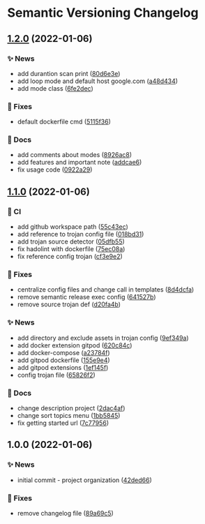 # Semantic Versioning Changelog

## [1.2.0](https://github.com/lpmatos/dummy-port-scanner/compare/1.1.0...1.2.0) (2022-01-06)


### :sparkles: News

* add durantion scan print ([80d6e3e](https://github.com/lpmatos/dummy-port-scanner/commit/80d6e3e5b1b313abcf5b1c009678a0df8ea2c3aa))
* add loop mode and default host google.com ([a48d434](https://github.com/lpmatos/dummy-port-scanner/commit/a48d434ebb991afe80319d3d7741f219f0046f20))
* add mode class ([6fe2dec](https://github.com/lpmatos/dummy-port-scanner/commit/6fe2dec390f700e43226cad3e3e3a26a4dc4bf7a))


### :bug: Fixes

* default dockerfile cmd ([5115f36](https://github.com/lpmatos/dummy-port-scanner/commit/5115f366916d5a492e7782c01eaa4712e25baada))


### :memo: Docs

* add comments about modes ([8926ac8](https://github.com/lpmatos/dummy-port-scanner/commit/8926ac8bd287e19ae4beec8ee85e3d88f48d1d78))
* add features and important note ([addcae6](https://github.com/lpmatos/dummy-port-scanner/commit/addcae629d33dfac46e8daa7b50dc3f69285f139))
* fix usage code ([0922a29](https://github.com/lpmatos/dummy-port-scanner/commit/0922a29afb8c2954f7a62a6f90fb4d5f9328b6c4))

## [1.1.0](https://github.com/lpmatos/dummy-port-scanner/compare/1.0.0...1.1.0) (2022-01-06)


### :repeat: CI

* add github workspace path ([55c43ec](https://github.com/lpmatos/dummy-port-scanner/commit/55c43ecd893adbe33e152002483d05d3a0364d30))
* add reference to trojan config file ([018bd31](https://github.com/lpmatos/dummy-port-scanner/commit/018bd31118824a1372efbf4442f3a46e7dab75cf))
* add trojan source detector ([05dfb55](https://github.com/lpmatos/dummy-port-scanner/commit/05dfb55d27e2a6ce5e78fbacc500ddaaa65c051d))
* fix hadolint with dockerfile ([75ec08a](https://github.com/lpmatos/dummy-port-scanner/commit/75ec08a794714db41a2a18672ef48bcc657321b1))
* fix reference config trojan ([cf3e9e2](https://github.com/lpmatos/dummy-port-scanner/commit/cf3e9e2a5457c2ed611e09abd515b58b716b1dcd))


### :bug: Fixes

* centralize config files and change call in templates ([8d4dcfa](https://github.com/lpmatos/dummy-port-scanner/commit/8d4dcfa6ff51b7b273636e3faedf7534f5ec65f3))
* remove semantic release exec config ([641527b](https://github.com/lpmatos/dummy-port-scanner/commit/641527b1d936f131e5746fa8328b7ea8859a07cf))
* remove source trojan def ([d20fa4b](https://github.com/lpmatos/dummy-port-scanner/commit/d20fa4bf9bea8159e1c570ade7d35fb401b05ef5))


### :sparkles: News

* add directory and exclude assets in trojan config ([9ef349a](https://github.com/lpmatos/dummy-port-scanner/commit/9ef349a3489cfc3f2642611259b5295179515c90))
* add docker extension gitpod ([620c84c](https://github.com/lpmatos/dummy-port-scanner/commit/620c84c912658435771e2cce362820dc3b13a280))
* add docker-compose ([a23784f](https://github.com/lpmatos/dummy-port-scanner/commit/a23784faaefd39eda0db88638999ca103719e94f))
* add gitpod dockerfile ([155e9e4](https://github.com/lpmatos/dummy-port-scanner/commit/155e9e4e4d1dbc50679da086c4df26493f80b7d9))
* add gitpod extensions ([1ef145f](https://github.com/lpmatos/dummy-port-scanner/commit/1ef145f8ea86c7d6d3727bae2f3f20c8b98af28f))
* config trojan file ([65826f2](https://github.com/lpmatos/dummy-port-scanner/commit/65826f2574a60e6af449546f1f7c5203f42654c0))


### :memo: Docs

* change description project ([2dac4af](https://github.com/lpmatos/dummy-port-scanner/commit/2dac4af6e3823e97d8792b538b43621d31082770))
* change sort topics menu ([1bb5845](https://github.com/lpmatos/dummy-port-scanner/commit/1bb58458927d953d1dc52f09c54dda0d8aba49af))
* fix getting started url ([7c77956](https://github.com/lpmatos/dummy-port-scanner/commit/7c77956d5f5eaa1aedaea8b1277179984d9f6299))

## 1.0.0 (2022-01-06)


### :sparkles: News

* initial commit - project organization ([42ded66](https://github.com/lpmatos/dummy-port-scanner/commit/42ded667cd16327837701ec05e5d5f3be233df92))


### :bug: Fixes

* remove changelog file ([89a69c5](https://github.com/lpmatos/dummy-port-scanner/commit/89a69c55dc64dce9a1bb1ba18c76df4dfd6345e7))
